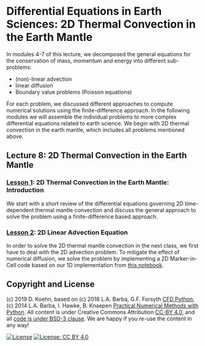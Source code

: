 # Differential Equations in Earth Sciences: 2D Thermal Convection in the Earth Mantle

In modules 4-7 of this lecture, we decomposed the general equations for the conservation of mass, 
momentum and energy into different sub-problems:

- (non)-linear advection
- linear diffusion
- Boundary value problems (Poisson equations)

For each problem, we discussed different approaches to compute numerical solutions using the finite-difference 
approach. In the following modules we will assemble the individual problems to more complex differential equations 
related to earth science. We begin with 2D thermal convection in the earth mantle, which includes all problems 
mentioned above.

## Lecture 8: 2D Thermal Convection in the Earth Mantle

### [Lesson 1](http://nbviewer.ipython.org/urls/github.com/daniel-koehn/Differential-equations-earth-system/tree/master/08_Convection_2D/01_2D_Mantle_Convection_intro.ipynb): 2D Thermal Convection in the Earth Mantle: Introduction
 
We start with a short review of the differential equations governing 2D time-dependent thermal mantle convection and 
discuss the general approach to solve the problem using a finite-difference based approach.

### [Lesson 2](http://nbviewer.ipython.org/urls/github.com/daniel-koehn/Differential-equations-earth-system/tree/master/08_Convection_2D/02_2D_Linear_Advection.ipynb): 2D Linear Advection Equation
 
In order to solve the 2D thermal mantle convection in the next class, we first have to deal with the 2D advection problem. 
To mitigate the effect of numerical diffusion, we solve the problem by implementing a 2D Marker-in-Cell code based on our 1D implementation from 
[this notebook](https://nbviewer.jupyter.org/github/daniel-koehn/Differential-equations-earth-system/blob/master/04_Advection_1D/03_Numerical_Diffusion.ipynb).

## Copyright and License

(c) 2019 D. Koehn, based on (c) 2018 L.A. Barba, G.F. Forsyth [CFD Python](https://github.com/barbagroup/CFDPython#cfd-python), (c) 2014 L.A. Barba, I. Hawke, B. Knaepen [Practical Numerical Methods with Python](https://github.com/numerical-mooc/numerical-mooc#practical-numerical-methods-with-python).
All content is under Creative Commons Attribution [CC-BY 4.0](https://creativecommons.org/licenses/by/4.0/legalcode.txt), and all [code is under BSD-3 clause](https://github.com/engineersCode/EngComp/blob/master/LICENSE). We are happy if you re-use the content in any way!

[![License](https://img.shields.io/badge/License-BSD%203--Clause-blue.svg)](https://opensource.org/licenses/BSD-3-Clause) [![License: CC BY 4.0](https://img.shields.io/badge/License-CC%20BY%204.0-lightgrey.svg)](https://creativecommons.org/licenses/by/4.0/)
